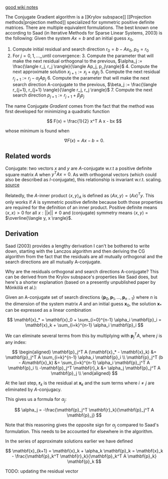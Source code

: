 [good wiki notes](https://optimization.cbe.cornell.edu/index.php?title=Conjugate_gradient_methods)

The Conjugate Gradient algorithm is a [[Krylov subspace]] [[Projection methods|projection method]]
specialized for symmetric positive definite matrices.
There are multiple equivalent formulations.
The best known one according to Saad
(in Iterative Methods for Sparse Linear Systems, 2003)
is the following:
Given the system $Ax = b$ and an initial guess $x_0$,

1. Compute initial residual and search direction
   $r_0 = b - Ax_0$, $p_0 = r_0$
2. For $j = 0,1,\dots,$,until convergence:
	3. Compute the parameter that will make
	   the next residual orthogonal to the previous,
	   $\alpha_j := \frac{\langle r_j, r_j \rangle}{\langle Ap_j, p_j\rangle}$
	4. Compute the next approximate solution
	   $x_{j+1} := x_j + \alpha_j p_j$
	5. Compute the next residual
	   $r_{j+1} := r_j - \alpha_j A p_j$
	6. Compute the parameter that will make
	   the next search direction A-conjugate to the previous,
	   $\beta_j := \frac{\langle r_{j+1}, r_{j+1} \rangle}{\langle r_j, r_j \rangle}$
	7. Compute the next search direction
	   $p_{j+1} := r_{j+1} + \beta_j p_j$

The name Conjugate _Gradient_ comes from the fact that
the method was first developed for minimizing a quadratic function

$$
F(x) = \frac{1}{2} x^T A x - bx
$$

whose minimum is found when

$$
\nabla F(x) = Ax - b = 0.
$$

## Related words

Conjugate: two vectors $x$ and $y$ are $A$-conjugate
w.r.t a positive definite square matrix $A$ when $y^TAx = 0$.
As with orthogonal vectors
(which could also be described as $I$-conjugate),
this relationship is invariant w.r.t. scaling.
[source](https://math.stackexchange.com/questions/523810/conjugate-vectors)

Relatedly, the $A$-inner product $\langle x, y \rangle_A$ is defined as $\langle Ax, y \rangle = (Ax)^Ty$.
This only works if $A$ is symmetric positive definite
because both those properties are required
for the definition of an inner product.
Positive definite means $\langle x, x \rangle > 0$ for all $x : ||x|| \neq 0$
and (conjugate) symmetry means $\langle x, y \rangle$ = $\overline{\langle y, x \rangle}$.

## Derivation

Saad (2003) provides a lengthy derivation I can't be bothered to write down,
starting with the Lanczos algorithm and then deriving the CG algorithm
from the fact that the residuals are all mutually orthogonal
and the search directions are all mutually A-conjugate.

Why are the residuals orthogonal and search directions A-conjugate?
This can be derived from the Krylov subspace's properties like Saad does,
but here's a shorter explanation
(based on a presently unpublished paper by Mönkölä et al.):

Given an A-conjugate set of search directions $\{\mathbf{p}_0, \mathbf{p}_1, \dots, \mathbf{p}_{n-1}\}$
where $n$ is the dimension of the system matrix $A$
and an initial guess $\mathbf{x}_0$, the solution $\mathbf{x}_*$
can be expressed as a linear combination

$$
\mathbf{x}_*
= \mathbf{x}_0 + \sum_{i=0}^{n-1} \alpha_i \mathbf{p}_i
= \mathbf{x}_k + \sum_{i=k}^{n-1} \alpha_i \mathbf{p}_i
$$

We can eliminate several terms from this
by multiplying with $\mathbf{p}_j^T A$, where $j$ is any index:

$$
\begin{aligned}
\mathbf{p}_j^T A (\mathbf{x}_* - \mathbf{x}_k)
&= \mathbf{p}_j^T A \sum_{i=k}^{n-1} \alpha_i \mathbf{p}_i \\
\mathbf{p}_j^T (b - A\mathbf{x}_k)
&= \sum_{i=k}^{n-1} \alpha_i \mathbf{p}_j^T A \mathbf{p}_i \\
-\mathbf{p}_j^T \mathbf{r}_k
&= \alpha_j \mathbf{p}_j^T A \mathbf{p}_j \\
\end{aligned}
$$

At the last step, $\mathbf{r}_k$ is the residual at $\mathbf{x}_k$
and the sum terms where $i \neq j$ are eliminated by $A$-conjugacy.

This gives us a formula for $\alpha_j$:

$$
\alpha_j = -\frac{\mathbf{p}_j^T \mathbf{r}_k}{\mathbf{p}_j^T A \mathbf{p}_j}
$$

Note that this reasoning gives the opposite sign for $\alpha_j$
compared to Saad's formulation.
This needs to be accounted for elsewhere in the algorithm.

In the series of approximate solutions earlier we have defined

$$
\mathbf{x}_{k+1} = \mathbf{x}_k + \alpha_k \mathbf{p}_k
= \mathbf{x}_k - \frac{\mathbf{p}_k^T \mathbf{r}_k}{\mathbf{p}_k^T A \mathbf{p}_k} \mathbf{p}_k
$$

TODO: updating the residual vector
